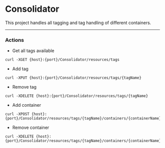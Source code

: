 # Consolidator
This project handles all tagging and tag handling of different containers.

---
### Actions

* Get all tags available
```
curl -XGET {host}:{port}/Consolidator/resources/tags
```
* Add tag
```
curl -XPUT {host}:{port}/Consolidator/resources/tags/{tagName}
```
* Remove tag
```
curl -XDELETE {host}:{port}/Consolidator/resources/tags/{tagName}
```
* Add container
```
curl -XPOST {host}:{port}/Consolidator/resources/tags/{tagName}/containers/{containerName}
```
* Remove container
```
curl -XDELETE {host}:{port}/Consolidator/resources/tags/{tagName}/containers/{containerName}
```
